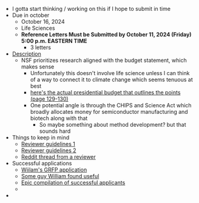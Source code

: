 - I gotta start thinking / working on this if I hope to submit in time
- Due in october
	- October 16, 2024
	- Life Sciences
	- **Reference Letters Must be Submitted by October 11, 2024 (Friday) 5:00 p.m. EASTERN TIME**
		- 3 letters
- [Description](https://new.nsf.gov/funding/opportunities/nsf-graduate-research-fellowship-program-grfp/nsf24-591/solicitation)
	- NSF prioritizes research aligned with the budget statement, which makes sense
		- Unfortunately this doesn't involve life science unless I can think of a way to connect it to climate change which seems tenuous at best
		- [here's the actual presidential budget that outlines the points (page 129-130)](https://www.whitehouse.gov/wp-content/uploads/2024/03/budget_fy2025.pdf)
		- One potential angle is through the CHIPS and Science Act which broadly allocates money for semiconductor manufacturing and biotech along with that
			- So maybe something about method development? but that sounds hard
- Things to keep in mind
	- [Reviewer guidelines 1](https://www.nsfgrfp.org/reviewers/review-process/)
	- [Reviewer guidelines 2](https://www.nsf.gov/bfa/dias/policy/merit_review/mrfaqs.jsp)
	- [Reddit thread from a reviewer](https://www.reddit.com/r/GradSchool/comments/ft094n/comments_from_a_grfp_reviewer/)
- Successful applications
	- [Wiilam's GRFP application](https://www.williamxie.nyc/grfp.html)
	- [Some guy William found useful](https://www.alexhunterlang.com/nsf-fellowship)
	- [Epic compilation of successful applicants](https://docs.google.com/spreadsheets/d/1xoezGhbtcpg3BvNdag2F5dTQM-Xl2EELUgAfG1eUg0s/edit?gid=0#gid=0)
	-
-